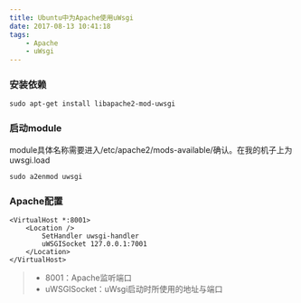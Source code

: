 ```yaml
---
title: Ubuntu中为Apache使用uWsgi
date: 2017-08-13 10:41:18
tags:
    - Apache
    - uWsgi
---
```


### 安装依赖

```shell
sudo apt-get install libapache2-mod-uwsgi
```

### 启动module
module具体名称需要进入/etc/apache2/mods-available/确认。在我的机子上为uwsgi.load
```shell
sudo a2enmod uwsgi
```

### Apache配置

```shell
<VirtualHost *:8001>
    <Location />
        SetHandler uwsgi-handler
        uWSGISocket 127.0.0.1:7001
    </Location>
</VirtualHost>
```

> * 8001：Apache监听端口
> * uWSGISocket：uWsgi启动时所使用的地址与端口
